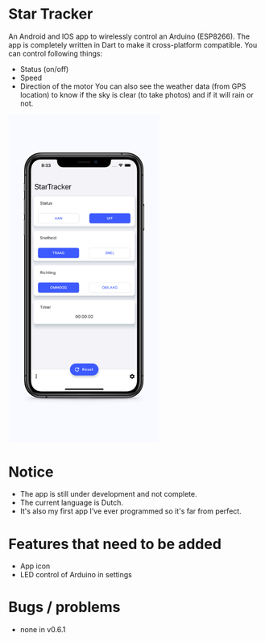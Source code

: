 # Star Tracker
An Android and IOS app to wirelessly control an Arduino (ESP8266).
The app is completely written in Dart to make it cross-platform compatible.
You can control following things:
- Status (on/off)
- Speed
- Direction of the motor
You can also see the weather data (from GPS location) to know if the sky is clear (to take photos) and if it will rain or not.

<div align="left">
    <img src="/screenshot/iPhone.png" width="300"/>
</div>

# Notice

- The app is still under development and not complete.
- The current language is Dutch.
- It's also my first app I've ever programmed so it's far from perfect.


# Features that need to be added

- App icon
- LED control of Arduino in settings


# Bugs / problems

- none in v0.6.1
